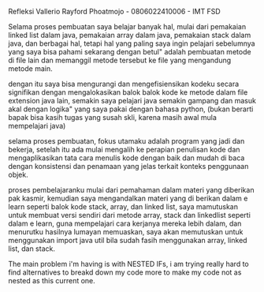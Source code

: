 Refleksi Vallerio Rayford Phoatmojo - 0806022410006 - IMT FSD

Selama proses pembuatan saya belajar banyak hal, mulai dari pemakaian linked list dalam java, pemakaian array dalam java, pemakaian stack dalam java, dan berbagai hal, tetapi hal yang paling saya ingin pelajari sebelumnya yang saya bisa pahami sekarang dengan betul" adalah pembuatan metode di file lain dan memanggil metode tersebut ke file yang mengandung metode main.

dengan itu saya bisa mengurangi dan mengefisiensikan kodeku secara signifikan dengan mengalokasikan balok balok kode ke metode dalam file extension java lain, semakin saya pelajari java semakin gampang dan masuk akal dengan logika" yang saya pakai dengan bahasa python, (bukan berarti bapak bisa kasih tugas yang susah skli, karena masih awal mula mempelajari java)

selama proses pembuatan, fokus utamaku adalah program yang jadi dan bekerja, setelah itu ada mulai mengalih ke perapian penulisan kode dan mengaplikasikan tata cara menulis kode dengan baik dan mudah di baca dengan konsistensi dan penamaan yang jelas terkait konteks penggunaan objek.

proses pembelajaranku mulai dari pemahaman dalam materi yang diberikan pak kasmir, kemudian saya mengandalkan materi yang di berikan dalam e learn seperti balok kode stack, array, dan linked list, saya mamutuskan untuk membuat versi sendiri dari metode array, stack dan linkedlist seperti dalam e learn, guna mempelajari cara kerjanya mereka lebih dalam, dan menurutku hasilnya lumayan memuaskan, saya akan memutuskan untuk menggunakan import java util bila sudah fasih menggunakan array, linked list, dan stack.

The main problem i'm having is with NESTED IFs, i am trying really hard to find alternatives to breakd down my code more to make my code not as nested as this current one.
